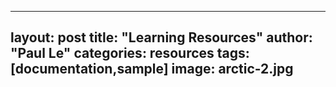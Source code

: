 <!-- --- -->
<!-- layout: -->
<!-- title: -->
<!-- author: -->
<!-- categories: -->
<!-- tags: [] -->
<!-- image: -->
<!-- --- -->
---
layout: post
title: "Learning Resources"
author: "Paul Le"
categories: resources
tags: [documentation,sample]
image: arctic-2.jpg
---
